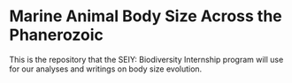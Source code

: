 # Marine Animal Body Size Across the Phanerozoic
This is the repository that the SEIY: Biodiversity Internship program will use for our analyses and writings on body size evolution.

